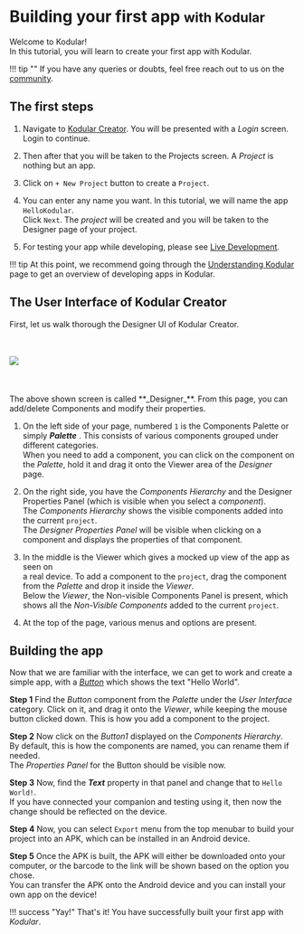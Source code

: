 # Building your first app <small>with Kodular</small>

Welcome to Kodular!  
In this tutorial, you will learn to create your first app with Kodular.

!!! tip ""
    If you have any queries or doubts, feel free reach out to us on the [community](https://community.kodular.io).

## The first steps


1. Navigate to [Kodular Creator](http://creator.kodular.io). You will be presented with a _Login_ screen. Login to continue.

2. Then after that you will be taken to the <span class="keyword">Projects</span> screen. A _Project_ is nothing but an app.

3. Click on `+ New Project` button to create a `Project`.

4. You can enter any name you want. In this tutorial, we will name the app `HelloKodular`.  
Click `Next`.
The _project_ will be created and you will be taken to the <span class="keyword">Designer</span> page of your project.

5. For testing your app while developing,  please see [Live Development](/live-development).

!!! tip
    At this point, we recommend going through the [Understanding Kodular](/guides/) page to get an overview of
    developing apps in Kodular.

## The User Interface of Kodular Creator

First, let us walk thorough the Designer UI of Kodular Creator.
<br><br><br>
<div class="browser-mockup">
  <img src="/assets/images/other/designer-tagged-with-numbers.jpeg" />
</div>
<br><br><br>
The above shown screen is called **_Designer_**.  
From this page, you can add/delete <span class="keyword">Components</span> and modify their properties.

1. On the left side of your page, numbered `1` is the <span class="keyword">Components Palette</span> or simply   **_Palette_** . This consists of various components grouped under different categories.  
When you need to add a component, you can click on the component on the _Palette_, hold it and drag it onto the <span class="keyword">Viewer</span> area of the _Designer_ page.

2. On the right side, you have the <span class="keyword">_Components Hierarchy_</span> and the <span class="keyword">Designer Properties Panel</span> (which is visible when you select a _component_).  
The _Components Hierarchy_ shows the visible components added into the current `project`.  
The _Designer Properties Panel_ will be visible when clicking on a component and displays the properties of that component.

3. In the middle is the <span class="keyword">Viewer</span> which gives a mocked up view of the app as seen on  
a real device. To add a component to the `project`, drag the component from the _Palette_ and drop it inside the _Viewer_.  
Below the _Viewer_, the <span class="keyword">Non-visible Components Panel</span> is present, which shows all the _Non-Visible Components_ added to the current `project`.

4. At the top of the page, various menus and options are present.


## Building the app


Now that we are familiar with the interface, we can get to work and create a simple app, with a _[Button](/components/user-interface/button)_ which shows the text "Hello World".

**Step 1**  Find the _Button_ component from the _Palette_ under the _User Interface_ category. Click on it, and drag it onto the _Viewer_, while keeping the mouse button clicked down. This is how you add a component to
the project.

**Step 2**  Now click on the _Button1_ displayed on the _Components Hierarchy_. By default, this is how the components are named, you can rename them if needed.  
The _Properties Panel_ for the Button should be visible now.

**Step 3**  Now, find the _**Text**_ property in that panel and change that to `Hello World!`.  
If you have connected your companion and testing using it, then now the change should be reflected on the device.

**Step 4**  Now, you can select `Export` menu from the top menubar to build your project into an APK, which can be installed in an Android device.

**Step 5** Once the APK is built, the APK will either be downloaded onto your computer, or the barcode to the link will be shown based on the option you chose.  
You can transfer the APK onto the Android device and you can install your own app on the device!


!!! success "Yay!"
    That's it! You have successfully built your first app with _Kodular_.